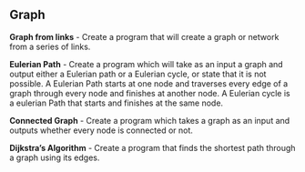 Graph
--------

**Graph from links** - Create a program that will create a graph or network
from a series of links.

**Eulerian Path** - Create a program which will take as an input a graph and
output either a Eulerian path or a Eulerian cycle, or state that it is not
possible.  A Eulerian Path starts at one node and traverses every edge of a
graph  through every node and finishes at another node.  A Eulerian cycle is a
eulerian Path that starts and finishes at the same node.

**Connected Graph** - Create a program which takes a graph as an input and
outputs whether every node is connected or not.

**Dijkstra’s Algorithm** - Create a program that finds the shortest path
through a graph using its edges.
